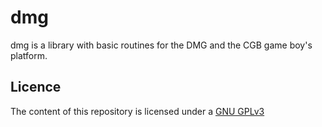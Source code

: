 # dmg
dmg is a library with basic routines for the DMG and the CGB game boy's platform.

## Licence
The content of this repository is licensed under a [GNU GPLv3 ](https://www.gnu.org/licenses/gpl-3.0.html)
